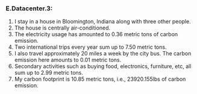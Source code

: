### E.Datacenter.3:

1. I stay in a house in Bloomington, Indiana along with three other people.
2. The house is centrally air-conditioned.
3. The electricity usage has amounted to 0.36 metric tons of carbon emission.
4. Two international trips every year sum up to 7.50 metric tons.
5. I also travel approximately 20 miles a week by the city bus. The carbon emission here amounts to 0.01 metric tons.
6. Secondary activities such as buying food, electronics, furniture, etc, all sum up to 2.99 metric tons.
7. My carbon footprint is 10.85 metric tons, i.e., 23920.155lbs of carbon emission.



